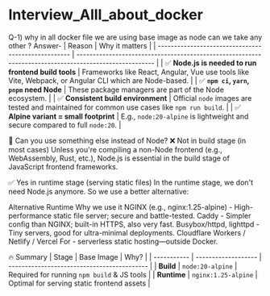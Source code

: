# Interview_Alll_about_docker
Q-1) why in all docker file we are using base image as node can we take any other ?
Answer-
| Reason                                              | Why it matters                                                                                         |
| --------------------------------------------------- | ------------------------------------------------------------------------------------------------------ |
| ✅ **Node.js is needed to run frontend build tools** | Frameworks like React, Angular, Vue use tools like Vite, Webpack, or Angular CLI which are Node-based. |
| ✅ **`npm ci`, `yarn`, `pnpm` need Node**            | These package managers are part of the Node ecosystem.                                                 |
| ✅ **Consistent build environment**                  | Official `node` images are tested and maintained for common use cases like `npm run build`.            |
| ✅ **Alpine variant = small footprint**              | E.g., `node:20-alpine` is lightweight and secure compared to full `node:20`.                           |
 

🔀 Can you use something else instead of Node?
❌ Not in build stage (in most cases)
Unless you're compiling a non-Node frontend (e.g., WebAssembly, Rust, etc.), Node.js is essential in the build stage of JavaScript frontend frameworks.

✅ Yes in runtime stage (serving static files)
In the runtime stage, we don't need Node.js anymore. So we use a better alternative:

Alternative Runtime	Why we use it
NGINX (e.g., nginx:1.25-alpine)	- High-performance static file server; secure and battle-tested.
Caddy	- Simpler config than NGINX; built-in HTTPS, also very fast.
Busybox/httpd, lighttpd -	Tiny servers, good for ultra-minimal deployments.
Cloudflare Workers / Netlify / Vercel	For - serverless static hosting—outside Docker.


🔥 Summary
| Stage       | Base Image          | Why?                                        |
| ----------- | ------------------- | ------------------------------------------- |
| **Build**   | `node:20-alpine`    | Required for running `npm build` & JS tools |
| **Runtime** | `nginx:1.25-alpine` | Optimal for serving static frontend assets  |
